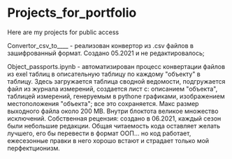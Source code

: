 # Projects_for_portfolio
Here are my projects for public access

Convertor_csv_to____ - реализован конвертор из .csv файлов в зашифрованный формат. Создано 05.2021 и не редактировалось;

Object_passports.ipynb - автоматизирован процесс конвертации файлов из exel таблиц в описательную таблицу по каждому "объекту" в таблицу.
Здесь загружается таблица сводной ведомости, подгружается файл из журнала измерений, создается лист с: описанием "объекта", таблицей измерений, генеруемым в pythonе графиками, изображением местоположения "объекта"; все это сохраняется. Макс размер выходного файла около 200 MB. Внутри блоктота великое множество исключений.
Собственная рецензия: создано в 06.2021, каждый сезон были небольшие редакции. Общая читаемость кода оставляет желать лучшего, его бы перевести в формат ООП... но код работает, ежесезонные правки в него хорошо встают и страдает только мой перфектционизм.
